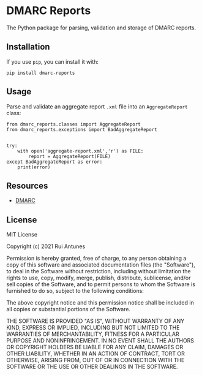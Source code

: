# DMARC Reports #

The Python package for parsing, validation and storage of DMARC reports.

## Installation ##

If you use `pip`, you can install it with:

```
pip install dmarc-reports
```

## Usage ##

Parse and validate an aggregate report `.xml` file into an `AggregateReport` class:

```
from dmarc_reports.classes import AggregateReport
from dmarc_reports.exceptions import BadAggregateReport


try:
    with open('aggregate-report.xml','r') as FILE:
        report = AggregateReport(FILE)
except BadAggregateReport as error:
    print(error)
```

## Resources ##

* [DMARC](https://dmarc.org/)

## License ##

MIT License

Copyright (c) 2021 Rui Antunes

Permission is hereby granted, free of charge, to any person obtaining a copy
of this software and associated documentation files (the "Software"), to deal
in the Software without restriction, including without limitation the rights
to use, copy, modify, merge, publish, distribute, sublicense, and/or sell
copies of the Software, and to permit persons to whom the Software is
furnished to do so, subject to the following conditions:

The above copyright notice and this permission notice shall be included in all
copies or substantial portions of the Software.

THE SOFTWARE IS PROVIDED "AS IS", WITHOUT WARRANTY OF ANY KIND, EXPRESS OR
IMPLIED, INCLUDING BUT NOT LIMITED TO THE WARRANTIES OF MERCHANTABILITY,
FITNESS FOR A PARTICULAR PURPOSE AND NONINFRINGEMENT. IN NO EVENT SHALL THE
AUTHORS OR COPYRIGHT HOLDERS BE LIABLE FOR ANY CLAIM, DAMAGES OR OTHER
LIABILITY, WHETHER IN AN ACTION OF CONTRACT, TORT OR OTHERWISE, ARISING FROM,
OUT OF OR IN CONNECTION WITH THE SOFTWARE OR THE USE OR OTHER DEALINGS IN THE
SOFTWARE.
